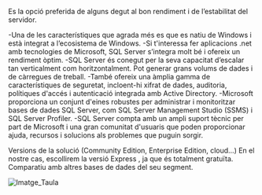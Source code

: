 Es la opció preferida de alguns degut al bon rendiment i de l’estabilitat del servidor.

-Una de les característiques que agrada més es que es natiu de Windows i està integrat a l’ecosistema de Windows.
-Si t'interessa fer aplicacions .net amb tecnologies de Microsoft, SQL Server s’integra molt bé i ofereix un rendiment òptim.
-SQL Server és conegut per la seva capacitat d’escalar tan verticalment com horitzontalment. Pot generar grans volums de dades i de càrregues de treball.
-També ofereix una àmplia gamma de característiques de seguretat, incloent-hi xifrat de dades, auditoria, polítiques d'accés i autenticació integrada amb Active Directory.
-Microsoft proporciona un conjunt d'eines robustes per administrar i monitoritzar bases de dades SQL Server, com SQL Server Management Studio (SSMS) i SQL Server Profiler.
-SQL Server compta amb un ampli suport tècnic per part de Microsoft i una gran comunitat d'usuaris que poden proporcionar ajuda, recursos i solucions als problemes que puguin sorgir.

Versions de la solució (Community Edition, Enterprise Edition, cloud...)
En el nostre cas, escollirem la versió Express , ja que és totalment gratuïta.
Comparatiu amb altres bases de dades del seu segment.

![Imatge_Taula](Imatges_SGBD/1280px-Taula.png)
